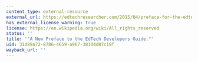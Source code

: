 ```yaml
---
content_type: external-resource
external_url: https://edtechresearcher.com/2015/04/preface-for-the-edtech-developers-guide/
has_external_license_warning: true
license: https://en.wikipedia.org/wiki/All_rights_reserved
status: ''
title: '"A New Preface to the EdTech Developers Guide."'
uid: 31d89a72-8786-4659-a967-38104d87c19f
wayback_url: ''
---
```

